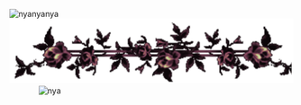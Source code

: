![nyanyanya](https://github.com/castrum-kremnos/castrum-kremnos/blob/main/IMG_20251016_151752.png)
![ilovedani](https://github.com/castrum-kremnos/castrum-kremnos/blob/main/IMG_20251016_173438.png) 
ㅤㅤㅤㅤ![nya](https://komarev.com/ghpvc/?username=castrum-kremnos&color=68384C&style=flat&label=Eternal+Reccurance＃)
<!--
**castrum-kremnos/castrum-kremnos** is a ✨ _special_ ✨ repository because its `README.md` (this file) appears on your GitHub profile.

Here are some ideas to get you started:

- 🔭 I’m currently working on ...
- 🌱 I’m currently learning ...
- 👯 I’m looking to collaborate on ...
- 🤔 I’m looking for help with ...
- 💬 Ask me about ...
- 📫 How to reach me: ...
- 😄 Pronouns: ...
- ⚡ Fun fact: ...
-->
